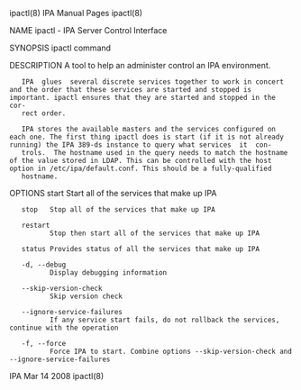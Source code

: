 ipactl(8)                                                                                      IPA Manual Pages                                                                                     ipactl(8)



NAME
       ipactl - IPA Server Control Interface

SYNOPSIS
       ipactl command

DESCRIPTION
       A tool to help an administer control an IPA environment.

       IPA  glues  several discrete services together to work in concert and the order that these services are started and stopped is important. ipactl ensures that they are started and stopped in the cor‐
       rect order.

       IPA stores the available masters and the services configured on each one. The first thing ipactl does is start (if it is not already running) the IPA 389-ds instance to query what services  it  con‐
       trols.  The hostname used in the query needs to match the hostname of the value stored in LDAP. This can be controlled with the host option in /etc/ipa/default.conf. This should be a fully-qualified
       hostname.

OPTIONS
       start  Start all of the services that make up IPA

       stop   Stop all of the services that make up IPA

       restart
              Stop then start all of the services that make up IPA

       status Provides status of all the services that make up IPA

       -d, --debug
              Display debugging information

       --skip-version-check
              Skip version check

       --ignore-service-failures
              If any service start fails, do not rollback the services, continue with the operation

       -f, --force
              Force IPA to start. Combine options --skip-version-check and --ignore-service-failures



IPA                                                                                              Mar 14 2008                                                                                        ipactl(8)
